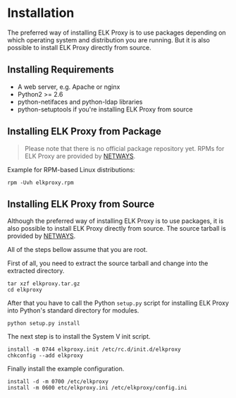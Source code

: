 # Installation

The preferred way of installing ELK Proxy is to use packages depending on which operating
system and distribution you are running. But it is also possible to install ELK Proxy directly from source.

## <a id="installing-requirements"></a> Installing Requirements

* A web server, e.g. Apache or nginx
* Python2 >= 2.6
* python-netifaces and python-ldap libraries
* python-setuptools if you're installing ELK Proxy from source

## Installing ELK Proxy from Package

> Please note that there is no official package repository yet.
> RPMs for ELK Proxy are provided by [NETWAYS](https://www.netways.de/).

Example for RPM-based Linux distributions:
````
rpm -Uvh elkproxy.rpm
````

## Installing ELK Proxy from Source

Although the preferred way of installing ELK Proxy is to use packages, it is also possible to install ELK Proxy
directly from source. The source tarball is provided by [NETWAYS](https://www.netways.de/).

All of the steps bellow assume that you are root.

First of all, you need to extract the source tarball and change into the extracted directory.

````
tar xzf elkproxy.tar.gz
cd elkproxy
````

After that you have to call the Python `setup.py` script for installing ELK Proxy into Python's standard directory for
modules.

````
python setup.py install
````

The next step is to install the System V init script.

````
install -m 0744 elkproxy.init /etc/rc.d/init.d/elkproxy
chkconfig --add elkproxy
````

Finally install the example configuration.

````
install -d -m 0700 /etc/elkproxy
install -m 0600 etc/elkproxy.ini /etc/elkproxy/config.ini
````

